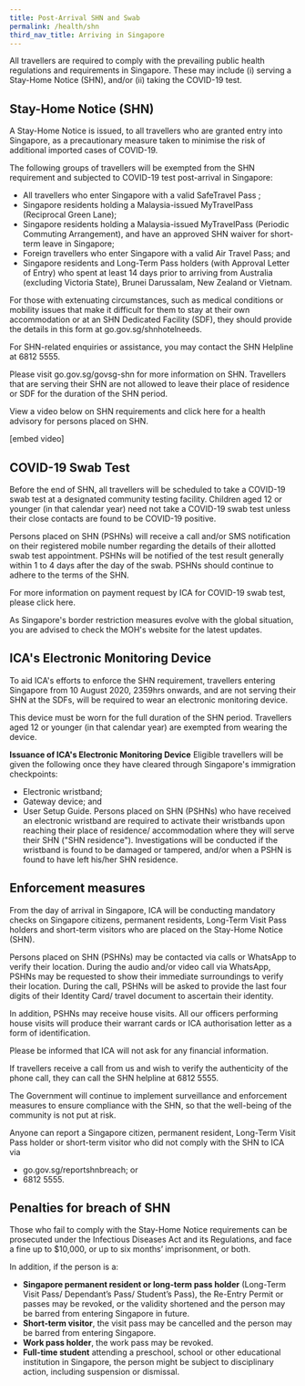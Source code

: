 ```yaml
---
title: Post-Arrival SHN and Swab
permalink: /health/shn
third_nav_title: Arriving in Singapore
---
```

All travellers are required to comply with the prevailing public health regulations and requirements in Singapore. These may include (i) serving a Stay-Home Notice (SHN), and/or (ii) taking the COVID-19 test.


## Stay-Home Notice (SHN)

A Stay-Home Notice is issued, to all travellers who are granted entry into Singapore, as a precautionary measure taken to minimise the risk of additional imported cases of COVID-19.

The following groups of travellers will be exempted from the SHN requirement and subjected to COVID-19 test post-arrival in Singapore:

- All travellers who enter Singapore with a valid SafeTravel Pass ;
- Singapore residents holding a Malaysia-issued MyTravelPass (Reciprocal Green Lane);
- Singapore residents holding a Malaysia-issued MyTravelPass (Periodic Commuting Arrangement), and have an approved SHN waiver for short-term leave in Singapore;
- Foreign travellers who enter Singapore with a valid Air Travel Pass; and
- Singapore residents and Long-Term Pass holders (with Approval Letter of Entry) who spent at least 14 days prior to arriving from Australia (excluding Victoria State), Brunei Darussalam, New Zealand or Vietnam.

For those with extenuating circumstances, such as medical conditions or mobility issues that make it difficult for them to stay at their own accommodation or at an SHN Dedicated Facility (SDF), they should provide the details in this form at go.gov.sg/shnhotelneeds.

For SHN-related enquiries or assistance, you may contact the SHN Helpline at 6812 5555.

Please visit go.gov.sg/govsg-shn for more information on SHN. Travellers that are serving their SHN are not allowed to leave their place of residence or SDF for the duration of the SHN period.

View a video below on SHN requirements and click here for a health advisory for persons placed on SHN.

[embed video]

## COVID-19 Swab Test

Before the end of SHN, all travellers will be scheduled to take a COVID-19 swab test at a designated community testing facility. Children aged 12 or younger (in that calendar year) need not take a COVID-19 swab test unless their close contacts are found to be COVID-19 positive.

Persons placed on SHN (PSHNs) will receive a call and/or SMS notification on their registered mobile number regarding the details of their allotted swab test appointment. PSHNs will be notified of the test result generally within 1 to 4 days after the day of the swab. PSHNs should continue to adhere to the terms of the SHN.

For more information on payment request by ICA for COVID-19 swab test, please click here.

As Singapore's border restriction measures evolve with the global situation, you are advised to check the MOH's website for the latest updates.


## ICA's Electronic Monitoring Device

To aid ICA's efforts to enforce the SHN requirement, travellers entering Singapore from 10 August 2020, 2359hrs onwards, and are not serving their SHN at the SDFs, will be required to wear an electronic monitoring device.

This device must be worn for the full duration of the SHN period. Travellers aged 12 or younger (in that calendar year) are exempted from wearing the device.

**Issuance of ICA's Electronic Monitoring Device**
Eligible travellers will be given the following once they have cleared through Singapore's immigration checkpoints:

- Electronic wristband;
- Gateway device; and
- User Setup Guide.
Persons placed on SHN (PSHNs) who have received an electronic wristband are required to activate their wristbands upon reaching their place of residence/ accommodation where they will serve their SHN ("SHN residence"). Investigations will be conducted if the wristband is found to be damaged or tampered, and/or when a PSHN is found to have left his/her SHN residence.

## Enforcement measures

From the day of arrival in Singapore, ICA will be conducting mandatory checks on Singapore citizens, permanent residents, Long-Term Visit Pass holders and short-term visitors who are placed on the Stay-Home Notice (SHN).

Persons placed on SHN (PSHNs) may be contacted via calls or WhatsApp to verify their location. During the audio and/or video call via WhatsApp, PSHNs may be requested to show their immediate surroundings to verify their location. During the call, PSHNs will be asked to provide the last four digits of their Identity Card/ travel document to ascertain their identity.

In addition, PSHNs may receive house visits. All our officers performing house visits will produce their warrant cards or ICA authorisation letter as a form of identification.

Please be informed that ICA will not ask for any financial information. 

If travellers receive a call from us and wish to verify the authenticity of the phone call, they can call the SHN helpline at 6812 5555.

The Government will continue to implement surveillance and enforcement measures to ensure compliance with the SHN, so that the well-being of the community is not put at risk.

Anyone can report a Singapore citizen, permanent resident, Long-Term Visit Pass holder or short-term visitor who did not comply with the SHN to ICA via
- go.gov.sg/reportshnbreach; or
- 6812 5555.

## Penalties for breach of SHN

Those who fail to comply with the Stay-Home Notice requirements can be prosecuted under the Infectious Diseases Act and its Regulations, and face a fine up to $10,000, or up to six months’ imprisonment, or both.

In addition, if the person is a:

- **Singapore permanent resident or long-term pass holder** (Long-Term Visit Pass/ Dependant’s Pass/ Student’s Pass), the Re-Entry Permit or passes may be revoked, or the validity shortened and the person may be barred from entering Singapore in future.
- **Short-term visitor**, the visit pass may be cancelled and the person may be barred from entering Singapore.
- **Work pass holder**, the work pass may be revoked.
- **Full-time student** attending a preschool, school or other educational institution in Singapore, the person might be subject to disciplinary action, including suspension or dismissal.
